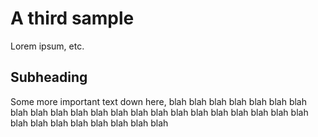 # A third sample

Lorem ipsum, etc.

## Subheading

Some more important text down here, blah blah blah
blah blah blah blah blah blah blah blah blah
blah blah blah blah blah blah blah blah blah
blah blah blah blah blah blah blah blah blah

